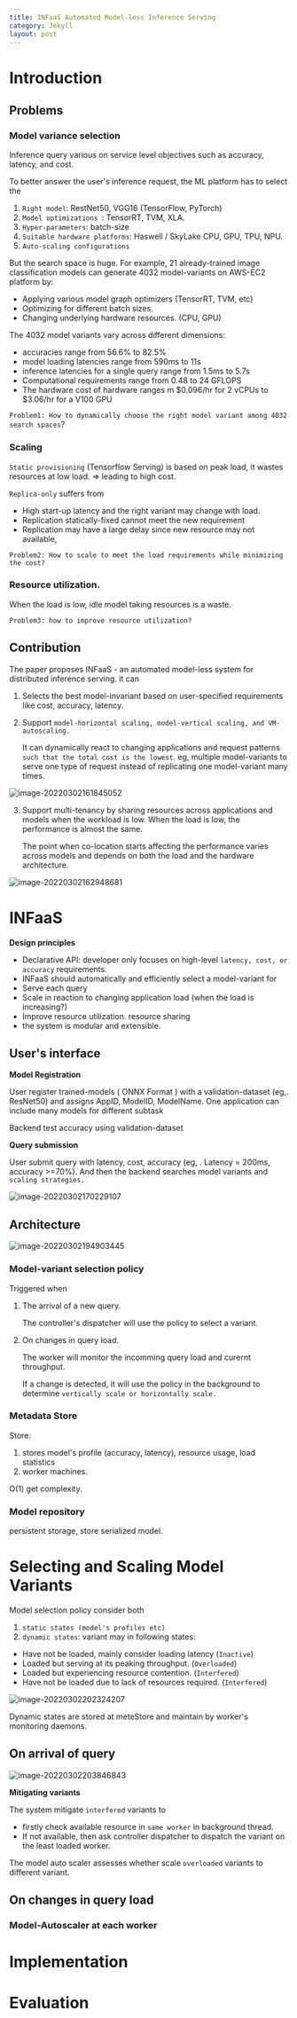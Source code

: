 ```yaml
---
title: INFaaS Automated Model-less Inference Serving
category: Jekyll
layout: post
---
```


# Introduction

## Problems

### Model variance selection

Inference query various on service level objectives such as accuracy, latency, and cost.

To better answer the user's inference request, the ML platform has to select the 

1. `Right model`:  RestNet50, VGG16 (TensorFlow, PyTorch)
2. `Model optimizations `: TensorRT, TVM, XLA. 
3. `Hyper-parameters`:  batch-size
4. `Suitable hardware platforms`: Haswell / SkyLake CPU, GPU, TPU, NPU.
5. `Auto-scaling configurations`

But the search space is huge. For example, 21 already-trained image classification models can generate 4032 model-variants on AWS-EC2 platform by:

- Applying various model graph optimizers (TensorRT, TVM, etc)
- Optimizing for different batch sizes.
- Changing underlying hardware resources. (CPU, GPU)

The 4032 model variants vary across different dimensions:

- accuracies range from 56.6% to 82.5%
- model loading latencies range from 590ms to 11s 
- inference latencies for a single query range from 1.5ms to 5.7s 
- Computational requirements range from 0.48 to 24 GFLOPS 
- The hardware cost of hardware ranges m $0.096/hr for 2 vCPUs to $3.06/hr for a V100 GPU

`Problem1: How to dynamically choose the right model variant among 4032 search spaces`?

### Scaling

`Static provisioning` (Tensorflow Serving) is based on peak load, it wastes resources at low load.  => leading to high cost.

`Replica-only` suffers from

- High start-up latency and the right variant may change with load.  
- Replication statically-fixed cannot meet the new requirement
- Replication may have a large delay since new resource may not available,

`Problem2: How to scale to meet the load requirements while minimizing the cost?`

### Resource utilization.

When the load is low, idle model taking resources is a waste. 

`Problem3: how to improve resource utilization?`

## Contribution

The paper proposes INFaaS -  an automated model-less system for distributed inference serving. it can 

1. Selects the best model-invariant based on user-specified requirements like cost, accuracy, latency. 

2. Support `model-horizontal scaling, model-vertical scaling, and VM-autoscaling.`

   It can dynamically react to changing applications and request patterns `such that the total cost is the lowest`. eg, multiple model-variants to serve one type of request instead of replicating one model-variant many times. 

![image-20220302161845052](../imgs/image-20220302161845052.png)

3. Support multi-tenancy by sharing resources across applications and models when the workload is low. When the load is low, the performance is almost the same. 

   The point when co-location starts affecting the performance varies across models and depends on both the load and the hardware architecture.

![image-20220302162948681](../imgs/image-20220302162948681.png)

# INFaaS

**Design principles**

- Declarative API: developer only focuses on high-level `latency, cost, or accuracy` requirements.
-  INFaaS should automatically and efficiently select a model-variant for
  - Serve each query
  - Scale in reaction to changing application load (when the load is increasing?)
- Improve resource utilization.  resource sharing 
- the system is modular and extensible.

## User's interface

**Model Registration**

User register trained-models ( ONNX Format ) with a validation-dataset (eg,. ResNet50) and assigns AppID, ModelID, ModelName. One application can include many models for different subtask

Backend test accuracy using validation-dataset

**Query submission**

User submit query with latency, cost, accuracy (eg, . Latency = 200ms,  accuracy >=70%). And then the backend searches model variants and `scaling strategies.` 

![image-20220302170229107](../imgs/image-20220302170229107.png)

## Architecture

![image-20220302194903445](../imgs/image-20220302194903445.png)

### Model-variant selection policy

Triggered when 

1. The arrival of a new query.

   The controller's dispatcher will use the policy to select a variant.

2. On changes in query load.

   The worker will monitor the incomming query load and curernt throughput. 

   If a change is detected, it will use the policy in the background to determine `vertically scale or horizontally scale.`

### Metadata Store

Store:

1. stores model's profile (accuracy, latency), resource usage, load statistics
2. worker machines.

O(1) get complexity.

### Model repository

persistent storage, store serialized model.

# Selecting and Scaling Model Variants

Model selection policy consider both 

1. `static states (model's profiles etc)` 
2.  `dynamic states`: variant may in following states:
   - Have not be loaded, mainly consider loading latency (`Inactive`)
   - Loaded but serving at its peaking throughput. (`Overloaded`)
   - Loaded but experiencing resource contention. (`Interfered`)
   - Have not be loaded due to lack of resources required. (`Interfered`)

![image-20220302202324207](../imgs/image-20220302202324207.png)

Dynamic states are stored at meteStore and maintain by worker's monitoring daemons.

## On arrival of query

![image-20220302203846843](../imgs/image-20220302203846843.png)

**Mitigating variants**

The system mitigate `interfered` variants to 

- firstly check available resource in `same worker` in background thread.
- If not available, then ask controller dispatcher to dispatch the variant on the least loaded worker.

The model auto scaler assesses whether scale `overloaded` variants to different variant.

## On changes in query load

### Model-Autoscaler at each worker







# Implementation



# Evaluation





